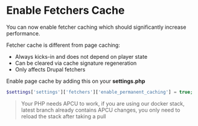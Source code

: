 # Enable Fetchers Cache

You can now enable fetcher caching which should significantly increase performance.

Fetcher cache is different from page caching:

* Always kicks-in and does not depend on player state
* Can be cleared via cache signature regeneration
* Only affects Drupal fetchers

Enable page cache by adding this on your **settings.php**

```php
$settings['settings']['fetchers']['enable_permanent_caching'] = true;
```

> Your PHP needs APCU to work, if you are using our docker stack, latest branch already contains
> APCU changes, you only need to reload the stack after taking a pull